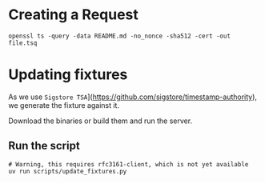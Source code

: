 # Creating a Request

```shell
openssl ts -query -data README.md -no_nonce -sha512 -cert -out file.tsq
```

# Updating fixtures

As we use `Sigstore TSA`](https://github.com/sigstore/timestamp-authority), 
we generate the fixture against it.

Download the binaries or build them and run the server.


## Run the script
```shell
# Warning, this requires rfc3161-client, which is not yet available
uv run scripts/update_fixtures.py
```